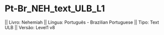 # Pt-Br_NEH_text_ULB_L1

|| Livro: Nehemiah
|| Língua: Português - Brazilian Portuguese
|| Tipo: Text ULB
|| Versão: Level1 v8
